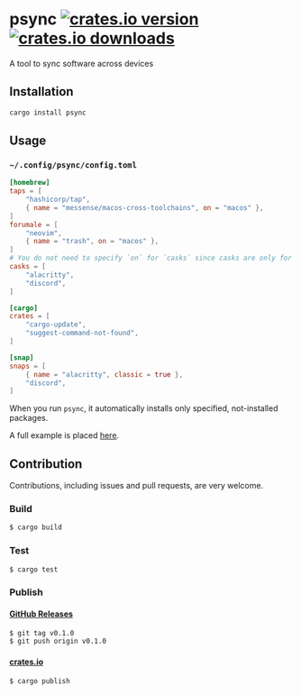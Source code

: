 # psync [![crates.io version](https://img.shields.io/crates/v/psync.svg)](https://crates.io/crates/psync) [![crates.io downloads](https://img.shields.io/crates/d/psync.svg)](https://crates.io/crates/psync)

A tool to sync software across devices

## Installation

```sh
cargo install psync
```

## Usage

### `~/.config/psync/config.toml`

```toml
[homebrew]
taps = [
    "hashicorp/tap",
    { name = "messense/macos-cross-toolchains", on = "macos" },
]
forumale = [
    "neovim",
    { name = "trash", on = "macos" },
]
# You do not need to specify `on` for `casks` since casks are only for macOS
casks = [
    "alacritty",
    "discord",
]

[cargo]
crates = [
    "cargo-update",
    "suggest-command-not-found",
]

[snap]
snaps = [
    { name = "alacritty", classic = true },
    "discord",
]
```

When you run `psync`, it automatically installs only specified, not-installed packages.

A full example is placed [here](https://github.com/ken-matsui/dotfiles/blob/main/.config/psync/config.toml).

## Contribution

Contributions, including issues and pull requests, are very welcome.

### Build

```bash
$ cargo build
```

### Test

```bash
$ cargo test
```

### Publish

#### [GitHub Releases](https://github.com/ken-matsui/keep-installed/tags)

```bash
$ git tag v0.1.0
$ git push origin v0.1.0
```

#### [crates.io](https://crates.io/)

```bash
$ cargo publish
```
